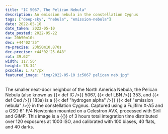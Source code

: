 ```yaml
---
title: "IC 5067, The Pelican Nebula"
description: An emission nebula in the constellation Cygnus
tags: ["deep-sky", "nebula", "emission-nebula"]
date: 2022-05-10
date_taken: 2022-05-10
date_posted: 2022-05-22
ra: 20h50m10s
dec: +44°02'25"
ra-precise: 20h50m10.870s
dec-precise: +44°02'25.648"
rot: 39.62°
width: 117.56'
height: 78.34'
pxscale: 1.72"/px
featured_image: "img/2022-05-10 ic5067 pelican neb.jpg"
---
```


The smaller next-door neighbor of the North America Nebula, the Pelican Nebula (also known as {{< def IC />}} 5067, {{< def LBN />}} 353, and {{< def Ced />}} 183a) is a {{< def "hydrogen alpha" />}} {{< def "emission nebula" />}} in the constellation Cygnus. Captured using a Fujifilm X-A5 and a GSO 6" F/4 Newtonian mounted on a Celestron AVX, processed with Siril and GIMP. This image is a {{<def stack />}} of 3 hours total integration time distributed over 120 exposures at 1000 ISO, and calibrated with 100 biases, 40 flats, and 40 darks.